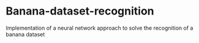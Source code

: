 # Banana-dataset-recognition
Implementation of a neural network approach to solve the recognition of a banana dataset
